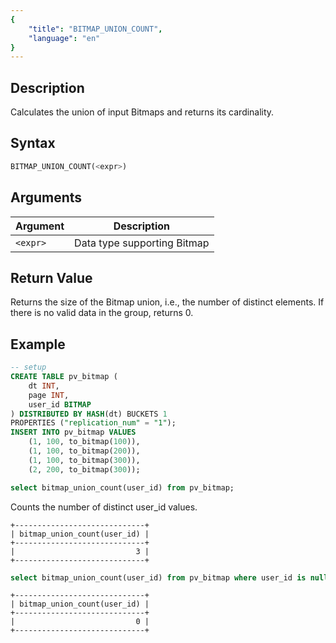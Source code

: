 ```yaml
---
{
    "title": "BITMAP_UNION_COUNT",
    "language": "en"
}
---
```


## Description

Calculates the union of input Bitmaps and returns its cardinality.

## Syntax

```sql
BITMAP_UNION_COUNT(<expr>)
```

## Arguments

| Argument | Description |
| -- | -- |
| `<expr>` | Data type supporting Bitmap |

## Return Value

Returns the size of the Bitmap union, i.e., the number of distinct elements. If there is no valid data in the group, returns 0.

## Example

```sql
-- setup
CREATE TABLE pv_bitmap (
    dt INT,
    page INT,
    user_id BITMAP
) DISTRIBUTED BY HASH(dt) BUCKETS 1
PROPERTIES ("replication_num" = "1");
INSERT INTO pv_bitmap VALUES
    (1, 100, to_bitmap(100)),
    (1, 100, to_bitmap(200)),
    (1, 100, to_bitmap(300)),
    (2, 200, to_bitmap(300));
```

```sql
select bitmap_union_count(user_id) from pv_bitmap;
```

Counts the number of distinct user_id values.

```text
+-----------------------------+
| bitmap_union_count(user_id) |
+-----------------------------+
|                           3 |
+-----------------------------+
```

```sql
select bitmap_union_count(user_id) from pv_bitmap where user_id is null;
```

```text
+-----------------------------+
| bitmap_union_count(user_id) |
+-----------------------------+
|                           0 |
+-----------------------------+
```
